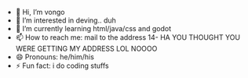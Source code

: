 - 👋 Hi, I’m vongo
- 👀 I’m interested in deving.. duh
- 🌱 I’m currently learning html/java/css and godot
- 📫 How to reach me: mail to the address 14- HA YOU THOUGHT YOU WERE GETTING MY ADDRESS LOL NOOOO
- 😄 Pronouns: he/him/his
- ⚡ Fun fact: i do coding stuffs

<!---
microbugaboo47/microbugaboo47 is a ✨ special ✨ repository because its `README.md` (this file) appears on your GitHub profile.
You can click the Preview link to take a look at your changes.
--->
